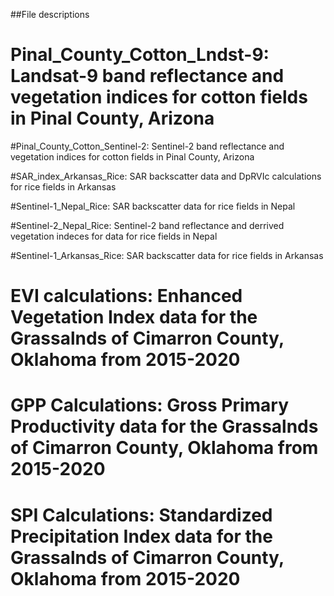 ##File descriptions

# Pinal_County_Cotton_Lndst-9: Landsat-9 band reflectance and vegetation indices for cotton fields in Pinal County, Arizona

#Pinal_County_Cotton_Sentinel-2: Sentinel-2 band reflectance and vegetation indices for cotton fields in Pinal County, Arizona

#SAR_index_Arkansas_Rice: SAR backscatter data and DpRVIc calculations for rice fields in Arkansas

#Sentinel-1_Nepal_Rice: SAR backscatter data for rice fields in Nepal

#Sentinel-2_Nepal_Rice: Sentinel-2 band reflectance and derrived vegetation indeces for data for rice fields in Nepal

#Sentinel-1_Arkansas_Rice: SAR backscatter data for rice fields in Arkansas

# EVI calculations: Enhanced Vegetation Index data for the Grassalnds of Cimarron County, Oklahoma from 2015-2020

# GPP Calculations: Gross Primary Productivity data for the Grassalnds of Cimarron County, Oklahoma from 2015-2020

# SPI Calculations: Standardized Precipitation Index data for the Grassalnds of Cimarron County, Oklahoma from 2015-2020
